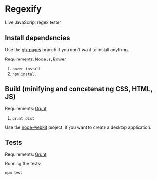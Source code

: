 # Regexify

Live JavaScript regex tester

## Install dependencies

Use the [gh-pages](https://github.com/loonkwil/regexify/tree/gh-pages) branch
if you don't want to install anything.

Requirements: [NodeJs](http://nodejs.org), [Bower](http://bower.io)

 1. `bower install`
 2. `npm install`

## Build (minifying and concatenating CSS, HTML, JS)

Requirements: [Grunt](http://gruntjs.com)

 1. `grunt dist`

Use the [node-webkit](https://github.com/rogerwang/node-webkit) project, if you
want to create a desktop application.

## Tests

Requirements: [Grunt](http://gruntjs.com)

Running the tests:

`npm test`
